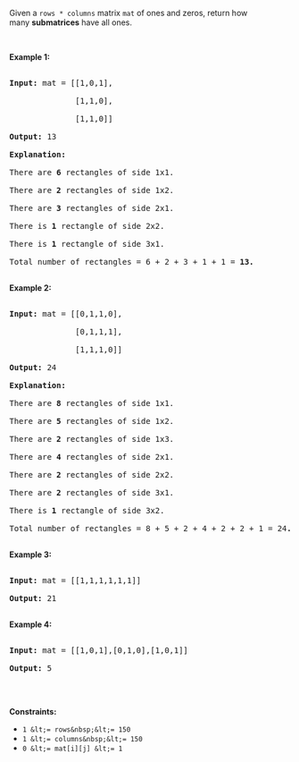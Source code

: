 Given a&nbsp;`` rows * columns ``&nbsp;matrix `` mat `` of ones and zeros, return how many&nbsp;__submatrices__ have all ones.

&nbsp;

__Example 1:__

<pre>
<strong>Input:</strong> mat = [[1,0,1],
&nbsp;             [1,1,0],
&nbsp;             [1,1,0]]
<strong>Output:</strong> 13
<strong>Explanation:
</strong>There are <b>6</b> rectangles of side 1x1.
There are <b>2</b> rectangles of side 1x2.
There are <b>3</b> rectangles of side 2x1.
There is <b>1</b> rectangle of side 2x2. 
There is <b>1</b> rectangle of side 3x1.
Total number of rectangles = 6 + 2 + 3 + 1 + 1 = <strong>13.</strong>
</pre>

__Example 2:__

<pre>
<strong>Input:</strong> mat = [[0,1,1,0],
&nbsp;             [0,1,1,1],
&nbsp;             [1,1,1,0]]
<strong>Output:</strong> 24
<strong>Explanation:</strong>
There are <b>8</b> rectangles of side 1x1.
There are <b>5</b> rectangles of side 1x2.
There are <b>2</b> rectangles of side 1x3. 
There are <b>4</b> rectangles of side 2x1.
There are <b>2</b> rectangles of side 2x2. 
There are <b>2</b> rectangles of side 3x1. 
There is <b>1</b> rectangle of side 3x2. 
Total number of rectangles = 8 + 5 + 2 + 4 + 2 + 2 + 1 = 24<strong>.</strong>
</pre>

__Example 3:__

<pre>
<strong>Input:</strong> mat = [[1,1,1,1,1,1]]
<strong>Output:</strong> 21
</pre>

__Example 4:__

<pre>
<strong>Input:</strong> mat = [[1,0,1],[0,1,0],[1,0,1]]
<strong>Output:</strong> 5
</pre>

&nbsp;

__Constraints:__

*   `` 1 &lt;= rows&nbsp;&lt;= 150 ``
*   `` 1 &lt;= columns&nbsp;&lt;= 150 ``
*   `` 0 &lt;= mat[i][j] &lt;= 1 ``